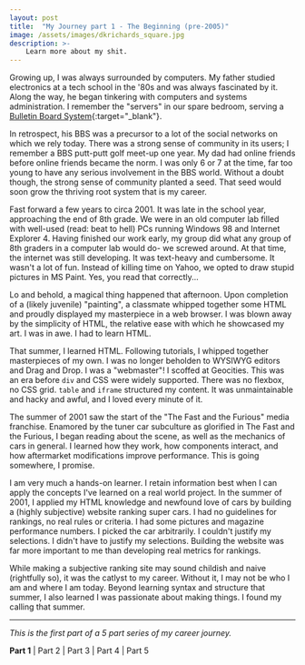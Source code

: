 ```yaml
---
layout: post
title:  "My Journey part 1 - The Beginning (pre-2005)"
image: /assets/images/dkrichards_square.jpg
description: >-
    Learn more about my shit.
---
```


Growing up, I was always surrounded by computers. My father studied electronics
at a tech school in the '80s and was always fascinated by it. Along the way, he
began tinkering with computers and systems administration. I remember the "servers"
in our spare bedroom, serving a [Bulletin Board System](https://en.wikipedia.org/wiki/Bulletin_board_system){:target="_blank"}.

In retrospect, his BBS was a precursor to a lot of the social networks on which
we rely today. There was a strong sense of community in its users; I remember a BBS
putt-putt golf meet-up one year. My dad had online friends before online friends
became the norm. I was only 6 or 7 at the time, far too young to have any serious
involvement in the BBS world. Without a doubt though, the strong sense of community
planted a seed. That seed would soon grow the thriving root system that is my career.

Fast forward a few years to circa 2001. It was late in the school year, approaching
the end of 8th grade. We were in an old computer lab filled with well-used (read: beat
to hell) PCs running Windows 98 and Internet Explorer 4. Having finished our work early,
my group did what any group of 8th graders in a computer lab would do- we screwed around.
At that time,  the internet was still developing. It was text-heavy and cumbersome.
It wasn't a lot of fun. Instead of killing time on Yahoo, we opted to draw stupid
pictures in MS Paint. Yes, you read that correctly...

Lo and behold, a magical thing happened that afternoon. Upon completion of a (likely
juvenile) "painting", a classmate whipped together some HTML and proudly displayed my
masterpiece in a web browser. I was blown away by the simplicity of HTML, the
relative ease with which he showcased my art. I was in awe. I had to learn HTML.

That summer, I learned HTML. Following tutorials, I whipped together masterpieces
of my own. I was no longer beholden to WYSIWYG editors and Drag and Drop. I was a
"webmaster"! I scoffed at Geocities. This was an era before `div` and CSS were widely
supported. There was no flexbox, no CSS grid. `table` and `iframe` structured my
content. It was unmaintainable and hacky and awful, and I loved every minute of it.

The summer of 2001 saw the start of the "The Fast and the Furious" media franchise.
Enamored by the tuner car subculture as glorified in The Fast and the Furious, I
began reading about the scene, as well as the mechanics of cars in general. I
learned how they work, how components interact, and how aftermarket modifications
improve performance. This is going somewhere, I promise.

I am very much a hands-on learner. I retain information best when I can apply the
concepts I've learned on a real world project. In the summer of 2001, I applied
my HTML knowledge and newfound love of cars by building a (highly subjective)
website ranking super cars. I had no guidelines for rankings, no real rules or
criteria. I had some pictures and magazine performance numbers. I picked the car
arbitrarily. I couldn't justify my selections. I didn't have to justify my
selections. Building the website was far more important to me than developing real
metrics for rankings.

While making a subjective ranking site may sound childish and naive (rightfully so),
it was the catlyst to my career. Without it, I may not be who I am and where I am
today. Beyond learning syntax and structure that summer, I also learned I was
passionate about making things. I found my calling that summer.

---

_This is the first part of a 5 part series of my career journey._

**Part 1** \| Part 2 \| Part 3 \| Part 4 \| Part 5